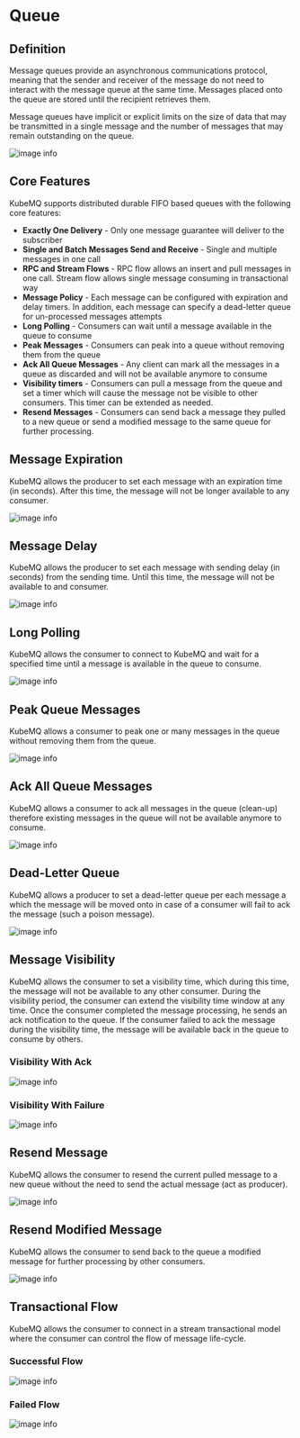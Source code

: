 # Queue

## Definition
Message queues provide an asynchronous communications protocol, meaning that the sender and receiver of the message do not need to interact with the message queue at the same time. Messages placed onto the queue are stored until the recipient retrieves them.

Message queues have implicit or explicit limits on the size of data that may be transmitted in a single message and the number of messages that may remain outstanding on the queue.

![image info](./images/queue.png)

## Core Features
KubeMQ supports distributed durable FIFO based queues with the following core features:

- **Exactly One Delivery** - Only one message guarantee will deliver to the subscriber
- **Single and Batch Messages Send and Receive** - Single and multiple messages in one call
- **RPC and Stream Flows** - RPC flow allows an insert and pull messages in one call. Stream flow allows single message consuming in transactional way
- **Message Policy** - Each message can be configured with expiration and delay timers. In addition, each message can specify a dead-letter queue for un-processed messages attempts
- **Long Polling** - Consumers can wait until a message available in the queue to consume
- **Peak Messages** - Consumers can peak into a queue without removing them from the queue
- **Ack All Queue Messages** - Any client can mark all the messages in a queue as discarded and will not be available anymore to consume
- **Visibility timers** - Consumers can pull a message from the queue and set a timer which will cause the message not be visible to other consumers. This timer can be extended as needed.
- **Resend Messages** - Consumers can send back a message they pulled to a new queue or send a modified message to the same queue for further processing.

## Message Expiration
KubeMQ allows the producer to set each message with an expiration time (in seconds). After this time, the message will not be longer available to any consumer.

![image info](./images/queue-expiration.png)

## Message Delay
KubeMQ allows the producer to set each message with sending delay (in seconds) from the sending time. Until this time, the message will not be available to and consumer.

![image info](./images/queue-delay.png)


## Long Polling
KubeMQ allows the consumer to connect to KubeMQ and wait for a specified time until a message is available in the queue to consume.

![image info](./images/queue-long-polling.png)

## Peak Queue Messages

KubeMQ allows a consumer to peak one or many messages in the queue without removing them from the queue.

![image info](./images/queue-peak.png)


## Ack All Queue Messages

KubeMQ allows a consumer to ack all messages in the queue (clean-up) therefore existing messages in the queue will not be available anymore to consume.

 ![image info](./images/queue-ack-all.png)

## Dead-Letter Queue
KubeMQ allows a producer to set a dead-letter queue per each message a which the message will be moved onto in case of a consumer will fail to ack the message (such a poison message).

 ![image info](./images/queue-dead-letter.png)

## Message Visibility

 KubeMQ allows the consumer to set a visibility time, which during this time, the message will not be available to any other consumer. During the visibility period, the consumer can extend the visibility time window at any time. Once the consumer completed the message processing, he sends an ack notification to the queue. If the consumer failed to ack the message during the visibility time, the message will be available back in the queue to consume by others.

### Visibility With Ack
  ![image info](./images/queue-visibility-ack.png)

### Visibility With Failure
  ![image info](./images/queue-visibility-reject.png)

## Resend Message

KubeMQ allows the consumer to resend the current pulled message to a new queue without the need to send the actual message (act as producer).

![image info](./images/queue-resend.png)

## Resend Modified Message

KubeMQ allows the consumer to send back to the queue a modified message for further processing by other consumers.

![image info](./images/queue-resend-new.png)


## Transactional Flow

KubeMQ allows the consumer to connect in a stream transactional model where the consumer can control the flow of message life-cycle.

### Successful Flow

![image info](./images/queue-stream-flow-ok.png)

### Failed Flow

![image info](./images/queue-stream-flow-fail.png)